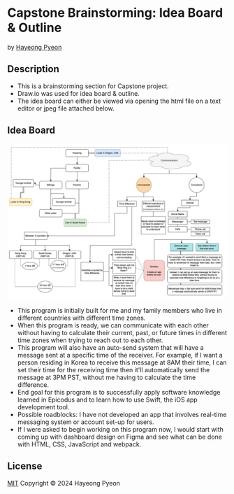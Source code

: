 # Capstone Brainstorming: Idea Board & Outline
by [Hayeong Pyeon](https://www.hayeong.website)

## Description
- This is a brainstorming section for Capstone project. 
- Draw.io was used for idea board & outline. 
- The idea board can either be viewed via opening the html file on a text editor or jpeg file attached below. 

## Idea Board
![Idea Board](./src/images/drawio.jpg)

- This program is initially built for me and my family members who live in different countries with different time zones. 
- When this program is ready, we can communicate with each other without having to calculate their current, past, or future times in different time zones when trying to reach out to each other. 
- This program will also have an auto-send system that will have a message sent at a specific time of the receiver. For example, if I want a person residing in Korea to receive this message at 8AM their time, I can set their time for the receiving time then it'll automatically send the message at 3PM PST, without me having to calculate the time difference. 
- End goal for this program is to successfully apply software knowledge learned in Epicodus and to learn how to use Swift, the iOS app development tool. 
- Possible roadblocks: I have not developed an app that involves real-time messaging system or account set-up for users. 
- If I were asked to begin working on this program now, I would start with coming up with dashboard design on Figma and see what can be done with HTML, CSS, JavaScript and webpack. 

## License
[MIT](/LICENSE.txt) Copyright © 2024 Hayeong Pyeon